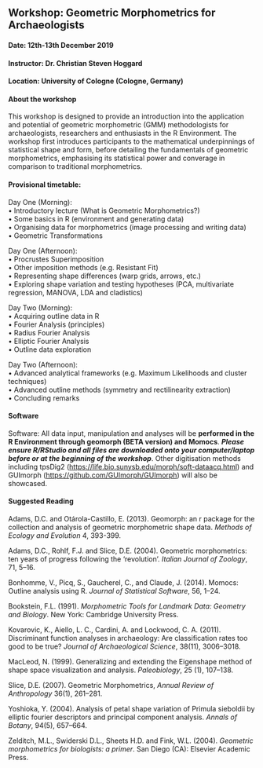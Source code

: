 ## Workshop: Geometric Morphometrics for Archaeologists
#### Date: 12th-13th December 2019
#### Instructor: Dr. Christian Steven Hoggard
#### Location: University of Cologne (Cologne, Germany)

#### About the workshop

This workshop is designed to provide an introduction into the application and potential of geometric morphometric (GMM) methodologists for archaeologists, researchers and enthusiasts in the R Environment. The workshop first introduces participants to the mathematical underpinnings of statistical shape and form, before detailing the fundamentals of geometric morphometrics, emphasising its statistical power and converage in comparison to traditional morphometrics.

#### Provisional timetable:

Day One (Morning):  
•	Introductory lecture (What is Geometric Morphometrics?)  
•	Some basics in R (environment and generating data)  
•	Organising data for morphometrics (image processing and writing data)  
•	Geometric Transformations  

Day One (Afternoon):  
•	Procrustes Superimposition  
•	Other imposition methods (e.g. Resistant Fit)  
•	Representing shape differences (warp grids, arrows, etc.)  
•	Exploring shape variation and testing hypotheses (PCA, multivariate regression, MANOVA, LDA and cladistics)  

Day Two (Morning):  
•	Acquiring outline data in R  
•	Fourier Analysis (principles)   
•	Radius Fourier Analysis  
•	Elliptic Fourier Analysis  
•	Outline data exploration  

Day Two (Afternoon):  
•	Advanced analytical frameworks (e.g. Maximum Likelihoods and cluster techniques)  
•	Advanced outline methods (symmetry and rectilinearity extraction)  
•	Concluding remarks

#### Software

Software: All data input, manipulation and analyses will be **performed in the R Environment through geomorph (BETA version) and Momocs**. **_Please ensure R/RStudio and all files are downloaded onto your computer/laptop before or at the beginning of the workshop_**. Other digitisation methods including tpsDig2 (https://life.bio.sunysb.edu/morph/soft-dataacq.html) and GUImorph (https://github.com/GUImorph/GUImorph) will also be showcased.

#### Suggested Reading

Adams, D.C. and Otárola-Castillo, E. (2013). Geomorph: an r package for the collection and analysis of geometric morphometric shape data. *Methods of Ecology and Evolution* 4, 393-399. 

Adams, D.C., Rohlf, F.J. and Slice, D.E. (2004). Geometric morphometrics: ten years of progress following the ‘revolution’. *Italian Journal of Zoology*, 71, 5–16. 

Bonhomme, V., Picq, S., Gaucherel, C., and Claude, J. (2014). Momocs: Outline analysis using R. *Journal of
Statistical Software*, 56, 1–24.

Bookstein, F.L. (1991). *Morphometric Tools for Landmark Data: Geometry and Biology*. New York: Cambridge University Press. 

Kovarovic, K., Aiello, L. C., Cardini, A. and Lockwood, C. A. (2011). Discriminant function analyses in
archaeology: Are classification rates too good to be true? *Journal of Archaeological Science*, 38(11),
3006–3018.

MacLeod, N. (1999). Generalizing and extending the Eigenshape method of shape space visualization and
analysis. *Paleobiology*, 25 (1), 107–138.

Slice, D.E. (2007). Geometric Morphometrics, *Annual Review of Anthropology* 36(1), 261–281.  

Yoshioka, Y. (2004). Analysis of petal shape variation of Primula sieboldii by elliptic fourier descriptors and
principal component analysis. *Annals of Botany*, 94(5), 657–664.

Zelditch, M.L., Swiderski D.L., Sheets H.D. and Fink, W.L. (2004). *Geometric morphometrics for biologists: a primer*. San Diego (CA): Elsevier Academic Press.



